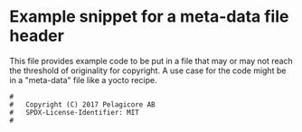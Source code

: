 # Example snippet for a meta-data file header
This file provides example code to be put in a file that may or may not reach the threshold of originality for copyright. A use case for the code might be in a "meta-data" file like a yocto recipe.

```
#
#   Copyright (C) 2017 Pelagicore AB
#   SPDX-License-Identifier: MIT
#
```
